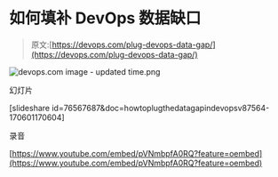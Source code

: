 # 如何填补 DevOps 数据缺口

> 原文:[https://devops.com/plug-devops-data-gap/](https://devops.com/plug-devops-data-gap/)

![devops.com image - updated time.png](../Images/262068e30df176757d3874fb520da764.png)

幻灯片

[slideshare id=76567687&doc=howtoplugthedatagapindevopsv87564-170601170604]

录音

[https://www.youtube.com/embed/pVNmbpfA0RQ?feature=oembed](https://www.youtube.com/embed/pVNmbpfA0RQ?feature=oembed)